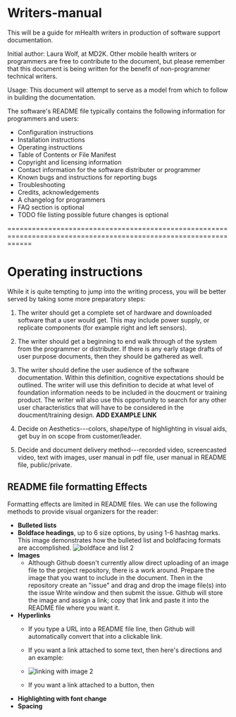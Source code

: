 # Writers-manual
This will be a guide for mHealth writers in production of software support documentation.

Initial author: Laura Wolf, at MD2K.  Other mobile health writers or programmers are free to contribute to the document, but please remember that this document is being written for the benefit of non-programmer technical writers.  

Usage: This document will attempt to serve as a model from which to follow in building the documentation.

The software's README file typically contains the following information for programmers and users:
- Configuration instructions
- Installation instructions
- Operating instructions
- Table of Contents or File Manifest
- Copyright and licensing information
- Contact information for the software distributer or programmer
- Known bugs and instructions for reporting bugs
- Troubleshooting
- Credits, acknowledgements
- A changelog for programmers
- FAQ section is optional
- TODO file listing possible future changes is optional


==================================================================================================================
# Operating instructions

While it is quite tempting to jump into the writing process, you will be better served by taking some more preparatory steps:

1) The writer should get a complete set of hardware and downloaded software that a user would get.  This may include power supply, or replicate components (for example right and left sensors).

2) The writer should get a beginning to end walk through of the system from the programmer or distributer.  If there is any early stage drafts of user purpose documents, then they should be gathered as well.  

3) The writer should define the user audience of the software documentation.  Within this definition, cognitive expectations should be outlined.  The writer will use this definition to decide at what level of foundation information needs to be included in the doucment or training product.  The writer will also use this opportunity to search for any other user characteristics that will have to be considered in the doucment/training design.   **ADD EXAMPLE LINK**

4) Decide on Aesthetics---colors, shape/type of highlighting in visual aids, get buy in on scope from customer/leader.  

5) Decide and document delivery method---recorded video, screencasted video, text with images, user manual in pdf file, user manual in README file, public/private.

## README file formatting Effects
Formatting effects are limited in README files.  We can use the following methods to provide visual organizers for the reader:
- **Bulleted lists**
- **Boldface headings**, up to 6 size options, by using 1-6 hashtag marks.  This image demonstrates how the bulleted list and boldfacing formats are accomplished.  ![boldface and list 2](https://cloud.githubusercontent.com/assets/12416186/8012106/45eb5576-0b84-11e5-9ed8-8c833b7b9a46.png)
- **Images**
  - Although Github doesn't currently allow direct uploading of an image file to the project repository, there is a work around.  Prepare the image that you want to include in the document.  Then in the repository create an "issue" and drag and drop the image file(s) into the issue Write window and then submit the issue.  Github will store the image and assign a link; copy that link and paste it into the README file where you want it.
- **Hyperlinks**
  - If you type a URL into a README file line, then Github will automatically convert that into a clickable link.  
  - If you want a link attached to some text, then here's directions and an example:
  - ![linking with image 2](https://cloud.githubusercontent.com/assets/12416186/8014620/dda3f766-0b97-11e5-9062-500b8fe93e1c.png)

  - If you want a link attached to a button, then
- **Highlighting with font change**
- **Spacing**




